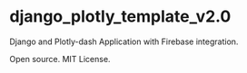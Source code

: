 # django_plotly_template_v2.0

Django and Plotly-dash Application with Firebase integration. 

Open source. MIT License. 
